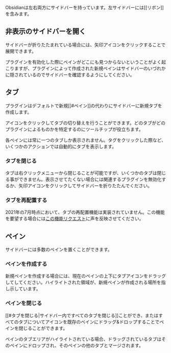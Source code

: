 Obsidianは左右両方にサイドバーを持っています。左サイドバーには[[リボン]]を含みます。

## 非表示のサイドバーを開く

サイドバーが折りたたまれている場合には、矢印アイコンをクリックすることで展開できます。

プラグインを有効化した際にペインがどこにも見つからないということがよく起こりますが、プラグインによって作成された新規ペインはサイドバーのいづれかに隠されているのでサイドバーを確認するようにしてください。

## タブ

プラグインはデフォルトで新規[[#ペイン]]の代わりにサイドバーに新規タブを作成します。

アイコンをクリックしてタブの切り替えを行うことができます。どのタブがどのプラグインによるものかを特定するのにツールチップが役立ちます。

各ペインには常に一つのタブしか表示されません。タグをクリックした際など、いくつかのアクションでは自動的にタブを表示します。

### タブを閉じる

タブは右クリックメニューから閉じることが可能ですが、いくつかのタブは閉じる事ができません。表示させてたくない場合には関連するプラグインを無効化するか、矢印アイコンをクリックしてサイドバーを折りたたんでください。

### タブを再配置する

2021年の7月時点において、タブの再配置機能は実装されていません。この機能を要望する場合には[この機能リクエスト](https://forum.obsidian.md/t/reorder-tabs-of-panels-in-left-sidebar/9812)に声を反映させてください。

## ペイン

サイドバーには多数のペインを置くことができます。

### ペインを作成する

新規ペインを作成する場合には、現在のペインの上下にタブアイコンをドラッグしてしてください。ハイライトされた領域が、新規ペインが作成される場所を指し示しています。

### ペインを閉じる

[[#タブを閉じる|サイドバー内ですべてのタブを閉じる]]ことができ、またはすべてのタブについてアイコンを既存のペインにドラッグ&ドロップすることでペインを閉じることができます。

ペインのタブエリアがハイライトされている場合、ドラッグされているタブはそのペインにドロップされ、そのペインの他のタブとマージされます。
